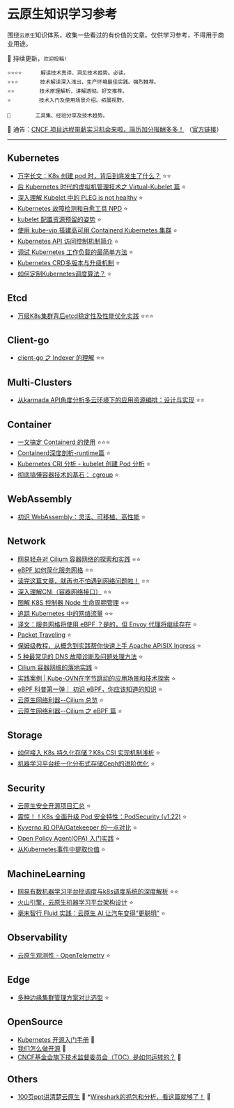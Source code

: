 # 云原生知识学习参考
围绕`云原生`知识体系，收集一些看过的有价值的文章。仅供学习参考，不得用于商业用途。

🌱 持续更新，`欢迎投稿!`

    ⭐️⭐️⭐️⭐️️️️ ️️️     解读技术真谛，洞见技术趋势。必读。
    ⭐️⭐️⭐️       技术解读深入浅出，生产环境最佳实践。强烈推荐。
    ⭐️⭐️️️️        技术原理解析，讲解透彻。好文推荐。
    ⭐️️️️         技术入门及使用场景介绍。拓展视野。

    🌛 ️       工具集、经验分享及技术趋势。

🎉 通告：[CNCF 项目远程带薪实习机会来啦，简历加分报酬多多！](https://mp.weixin.qq.com/s/wQyMTtw7VPpm04XhiPLltg) （[官方链接](https://github.com/cncf/mentoring/blob/main/lfx-mentorship/2021/03-Fall/README.md#timeline)）

--------------------------------------------------------

## Kubernetes
* [万字长文：K8s 创建 pod 时，背后到底发生了什么？](https://mp.weixin.qq.com/s/HjoU_RKBQKPCQPEQZ_fBNA) ⭐️⭐️
* [后 Kubernetes 时代的虚拟机管理技术之 Virtual-Kubelet 篇](https://mp.weixin.qq.com/s/Gn4O-NxVbVuagrc4uOO1RA) ⭐️
* [深入理解 Kubelet 中的 PLEG is not healthy](https://fuckcloudnative.io/posts/understanding-the-pleg-is-not-healthy/) ⭐️
* [Kubernetes 故障检测和自愈工具 NPD](https://mp.weixin.qq.com/s/n-t_hoo7CNTLLsjyiVD_jQ) ⭐️
* [kubelet 配置资源预留的姿势](https://mp.weixin.qq.com/s/Wg9o59wvHkQV_euihCkOjw) ⭐️
* [使用 kube-vip 搭建高可用 Containerd Kubernetes 集群](https://mp.weixin.qq.com/s/ypIObV4ARzo-DOY81EDc_Q) ️⭐️
* [Kubernetes API 访问控制机制简介](https://mp.weixin.qq.com/s/WTABqEpp5ZWEAl4dbVySHQ) ⭐️
* [调试 Kubernetes 工作负载的最简单方法](https://mp.weixin.qq.com/s/Wi7eo2hJ7TNqu_UnHvx5pg) ⭐️
* [Kubernetes CRD多版本与升级机制](https://developer.aliyun.com/article/798704) ⭐️
* [如何定制Kubernetes调度算法？](https://mp.weixin.qq.com/s/hSCqzT4zxTZ2Vj4T1QHWeg) ⭐️

## Etcd
* [万级K8s集群背后etcd稳定性及性能优化实践](https://mp.weixin.qq.com/s/78feo0dYKcvMAv84Q24zuw) ⭐️⭐️⭐️

## Client-go
* [client-go 之 Indexer 的理解](https://mp.weixin.qq.com/s/xCa6yZTk0X76IZhOx6IbHQ)️ ⭐️⭐️

## Multi-Clusters
* [从karmada API角度分析多云环境下的应用资源编排：设计与实现](https://zhuanlan.zhihu.com/p/407990257?utm_source=wechat_session&utm_medium=social&utm_oi=46685577281536&utm_content=group2_article&utm_campaign=shareopn&wechatShare=1&s_r=0) ⭐️⭐️

## Container
* [一文搞定 Containerd 的使用](https://mp.weixin.qq.com/s/--t74RuFGMmTGl2IT-TFrg) ⭐️⭐️⭐️
* [Containerd深度剖析-runtime篇](https://mp.weixin.qq.com/s/F9-ZtsKBsrPLmtexCnaCmg) ⭐️
* [Kubernetes CRI 分析 - kubelet 创建 Pod 分析](https://mp.weixin.qq.com/s/AG6H_mPuTu6-_ISQWu3YHw?forceh5=1) ⭐️
* [彻底搞懂容器技术的基石： cgroup](https://mp.weixin.qq.com/s/6Ts6-aZDr8qOdnaNUqwTFQ) ⭐️

## WebAssembly
* [初识 WebAssembly：灵活、可移植、高性能](https://mp.weixin.qq.com/s/sfuXGhDSCNxfElx55aboew) ⭐️

## Network
* [网易轻舟对 Cilium 容器网络的探索和实践](https://mp.weixin.qq.com/s/I8eTBjwp9Nh5TmYmC94VoA) ⭐️⭐️
* [eBPF 如何简化服务网格](https://mp.weixin.qq.com/s/C_budclaSOBufqQYhdh3DA) ⭐️⭐️
* [读完这篇文章，就再也不怕遇到网络问题啦！](https://mp.weixin.qq.com/s/Tnerf7M_a6HUC4ucaOWzeg) ⭐️⭐️
* [深入理解CNI（容器网络接口）](https://mp.weixin.qq.com/s/TpE7ZFh-b1HXvq9HyMZ17g) ⭐️⭐️
* [图解 K8S 控制器 Node 生命周期管理](https://cloud.tencent.com/developer/article/1645033) ⭐️⭐️
* [追踪 Kubernetes 中的网络流量](https://mp.weixin.qq.com/s/GRq7GrQD0nfYvPNpUrzHng) ⭐️⭐️
* [译文：服务网格将使用 eBPF ？是的，但 Envoy 代理将继续存在](https://mp.weixin.qq.com/s/daltoMGxL6aN4BcyNX7sig) ⭐️
* [Packet Traveling](https://www.practicalnetworking.net/series/packet-traveling/packet-traveling/) ⭐️
* [保姆级教程，从概念到实践帮你快速上手 Apache APISIX Ingress](https://mp.weixin.qq.com/s/PixbW7-sddyU8MIvL1FBYA) ⭐️
* [5 种最常见的 DNS 故障诊断及问题处理方法](https://mp.weixin.qq.com/s/-hsgZnhtPcE66Kscc_e8WA) ⭐️
* [Cilium 容器网络的落地实践](https://mp.weixin.qq.com/s/p_yBxW31tGPacALVai5kZg?forceh5=1) ⭐️
* [实践案例 | Kube-OVN在字节跳动的应用场景和技术探索](https://mp.weixin.qq.com/s/qMsyCEKXufa6UOz8i6zZeg) ⭐️
* [eBPF 科普第一弹｜ 初识 eBPF，你应该知道的知识](https://mp.weixin.qq.com/s/jEgvSYwKEFDr3tuiuNFqxg) ⭐️
* [云原生网络利器--Cilium 总览](https://mp.weixin.qq.com/s/_k8oXtrxkFe3EyeB3KwnrA) ⭐️
* [云原生网络利器--Cilium 之 eBPF 篇](https://mp.weixin.qq.com/s/Q0iSZ1AsJmefCM0lPty6jA) ⭐️

## Storage
* [如何接入 K8s 持久化存储？K8s CSI 实现机制浅析](https://mp.weixin.qq.com/s/HZhe8a7MHehs6sBOE0ck6Q) ⭐️
* [机器学习平台统一化分布式存储Ceph的进阶优化](https://mp.weixin.qq.com/s/TiBbmjW-YW0tx2nStI4XBA) ⭐️

## Security
* [云原生安全开源项目汇总](https://mp.weixin.qq.com/s/y7Et96lahN9raRlIzB3dCg) ⭐️
* [震惊！！K8s 全面升级 Pod 安全特性：PodSecurity (v1.22)](https://mp.weixin.qq.com/s/7qcVmYVOdi8OjbKnnURmLg) ⭐️
* [Kyverno 和 OPA/Gatekeeper 的一点对比](https://mp.weixin.qq.com/s/hqDTM1nnpZn7GzBviGdEcg) ⭐️
* [Open Policy Agent(OPA) 入门实践](https://mp.weixin.qq.com/s?__biz=MzI5ODk5ODI4Nw==&mid=2247515795&idx=5&sn=6c29105975450ed17b14760d63c9ea32&chksm=ec9fb1f3dbe838e56e395704bd077af1cf75f7a7b0be441f6f9d9e346f2fd33b2ecdba22d025&mpshare=1&scene=1&srcid=120704l3t0KjhzULFquOeekq&sharer_sharetime=1638855116202&sharer_shareid=bcf38af5e57bf2958c0f52953575a7e6&version=3.1.20.90367&platform=mac#rd) ⭐️
* [从Kubernetes事件中提取价值](https://mp.weixin.qq.com/s/Y2Fu3d1ikhkTW-AMTOje-Q) ⭐️

## MachineLearning
* [网易有数机器学习平台批调度与k8s调度系统的深度解析](https://mp.weixin.qq.com/s/s-PecEMoLX-Gt5nfnibpwg)️ ⭐️⭐️
* [火山引擎，云原生机器学习平台架构设计](https://mp.weixin.qq.com/s/1rw4o1LkQVuGAOIseGhTSg) ⭐️
* [毫末智行 Fluid 实践：云原生 AI 让汽车变得“更聪明”](https://mp.weixin.qq.com/s/rvRUhNqM9Xq0PLDbtq62uw) ⭐️

## Observability
* [云原生观测性 - OpenTelemetry](https://mp.weixin.qq.com/s/8VrOeeiOfE1fBOGh8y0ULQ) ⭐️

## Edge
* [多种边缘集群管理方案对比选型](https://mp.weixin.qq.com/s/DnOvI-77jivQTmEiYkg6WQ) ⭐️

## OpenSource
* [Kubernetes 开源入门手册](https://mp.weixin.qq.com/s?__biz=MzU3NDk5Nzc2OQ==&mid=2247484024&idx=1&sn=8e3d8ba79589d1078f2e0908f7b30014&scene=19#wechat_redirect) 🌛
* [我们怎么做开源](https://mp.weixin.qq.com/s/9eujTFc-MOmB8xbY07-V2A) 🌛
* [CNCF基金会旗下技术监督委员会（TOC）是如何运转的？](https://mp.weixin.qq.com/s?__biz=Mzg5MzE1MDgxMQ==&mid=2247483849&idx=1&sn=09999ddfde373bb6d0eb486d9d78a1f9&chksm=c03272fdf745fbeb5303f66441741a03202439d27b6ac0825d0872dcfe52b29a4ca6578a6a8c&mpshare=1&scene=1&srcid=0128p7BbbMTrKFQJpp5MmqfX&sharer_sharetime=1643375120475&sharer_shareid=a0beb11b371fd296aa09b486eb6d5824&version=3.1.20.90367&platform=mac#rd) 🌛

## Others
* [100页ppt讲清楚云原生](https://mp.weixin.qq.com/s?__biz=MzIxMzEzMjM5NQ==&mid=2651053870&idx=1&sn=e88f8a63230f0abfb04cc88cdd8b566a&chksm=8c4c0a2abb3b833cd80374bfb8d9856e3a3f39deaa0265fa3d7a98327100fa74d0f8879bdc84&mpshare=1&scene=24&srcid=0830dIMYzFrpnjepmqz0Ts1K&sharer_sharetime=1630336996565&sharer_shareid=0bb4683a13715ef82bbb3b451a6e46ef&key=ad5be9c1f718c28a9a0be16cbedfa1efba1bf32c48b6e5a51901b05623873f5e9bc61cd76a4e895cb1518de5398e709ee532284f2d154089ad83a34e05a4e3195754612048f21ac9bf02f1af7b08b7a9a423d9ec3ba1fb97858f8864373e1535aa6df21b87df12c4ef8552cb04f00f53af690c70747da363dd6250ae59cba272&ascene=1&uin=MTQ4NTIyNTc1&devicetype=Windows+10+x64&version=3.1.8.90238&lang=zh_CN&exportkey=ARsgG0iR6n%2BE8A0O3vRba2o%3D&pass_ticket=asNQx57i3kOEp7K3jPghFo1jgpAQQkH1hAZyH3y5H2x%2BBPY7VTIrLiICEQXFE4II&wx_header=0&fontgear=2&st=3A5D02BE82E6A329D94465DA6AA1D7EF2C97CA6EB1167E75B0693501849F114700BA18735878492F04A5A1C9A99AC8F939E6C44D2E95C35A2D18E343B27A3075870B45E2790945F2CB19E4BA1BBE50C488447A8CF2EC7E49C201237B7906C34102784F000A930D30609F592F0F8E6B267A15C411733F0ABF8F735EDD13C68584C89F097FD4AFD6E380BEB76E9801E7A40A8F5F5EC827D8906218F144278D72A1167BA2B1A205FD66ED7E1490418AA2A80DF2923444FFCE877B065463C973B9FA&vid=1688850321012740&cst=4BDAD13415AA3D878C349F750D34999F1D9561AA6D66EE0EFC49E66D66A098D42F246FA7C555F44AFB32215FAE6EF06A&deviceid=4154b5fc-6a27-4ed7-9d18-df36a1acc76b&platform=mac) 🌛
*[Wireshark的抓包和分析，看这篇就够了！](https://mp.weixin.qq.com/s/KP6ojbX12sTL-ZM-W9IOTw) 🌛
